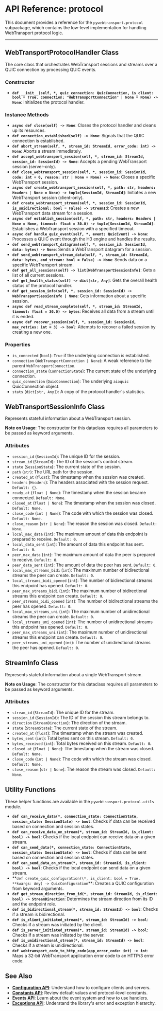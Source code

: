 # API Reference: protocol

This document provides a reference for the `pywebtransport.protocol` subpackage, which contains the low-level implementation for handling WebTransport protocol logic.

---

## WebTransportProtocolHandler Class

The core class that orchestrates WebTransport sessions and streams over a QUIC connection by processing QUIC events.

### Constructor

- **`def __init__(self, *, quic_connection: QuicConnection, is_client: bool = True, connection: "WebTransportConnection" | None = None) -> None`**: Initializes the protocol handler.

### Instance Methods

- **`async def close(self) -> None`**: Closes the protocol handler and cleans up its resources.
- **`def connection_established(self) -> None`**: Signals that the QUIC connection is established.
- **`def abort_stream(self, *, stream_id: StreamId, error_code: int) -> None`**: Aborts a stream immediately.
- **`def accept_webtransport_session(self, *, stream_id: StreamId, session_id: SessionId) -> None`**: Accepts a pending WebTransport session (server-only).
- **`def close_webtransport_session(self, *, session_id: SessionId, code: int = 0, reason: str | None = None) -> None`**: Closes a specific WebTransport session.
- **`async def create_webtransport_session(self, *, path: str, headers: Headers | None = None) -> tuple[SessionId, StreamId]`**: Initiates a new WebTransport session (client-only).
- **`def create_webtransport_stream(self, *, session_id: SessionId, is_unidirectional: bool = False) -> StreamId`**: Creates a new WebTransport data stream for a session.
- **`async def establish_session(self, *, path: str, headers: Headers | None = None, timeout: float = 30.0) -> tuple[SessionId, StreamId]`**: Establishes a WebTransport session with a specified timeout.
- **`async def handle_quic_event(self, *, event: QuicEvent) -> None`**: Processes a QUIC event through the H3 engine and handles the results.
- **`def send_webtransport_datagram(self, *, session_id: SessionId, data: bytes) -> None`**: Sends a WebTransport datagram for a session.
- **`def send_webtransport_stream_data(self, *, stream_id: StreamId, data: bytes, end_stream: bool = False) -> None`**: Sends data on a specific WebTransport stream.
- **`def get_all_sessions(self) -> list[WebTransportSessionInfo]`**: Gets a list of all current sessions.
- **`def get_health_status(self) -> dict[str, Any]`**: Gets the overall health status of the protocol handler.
- **`def get_session_info(self, *, session_id: SessionId) -> WebTransportSessionInfo | None`**: Gets information about a specific session.
- **`async def read_stream_complete(self, *, stream_id: StreamId, timeout: float = 30.0) -> bytes`**: Receives all data from a stream until it is ended.
- **`async def recover_session(self, *, session_id: SessionId, max_retries: int = 3) -> bool`**: Attempts to recover a failed session by creating a new one.

### Properties

- `is_connected` (`bool`): `True` if the underlying connection is established.
- `connection` (`WebTransportConnection | None`): A weak reference to the parent `WebTransportConnection`.
- `connection_state` (`ConnectionState`): The current state of the underlying connection.
- `quic_connection` (`QuicConnection`): The underlying `aioquic` QuicConnection object.
- `stats` (`dict[str, Any]`): A copy of the protocol handler's statistics.

## WebTransportSessionInfo Class

Represents stateful information about a WebTransport session.

**Note on Usage**: The constructor for this dataclass requires all parameters to be passed as keyword arguments.

### Attributes

- `session_id` (`SessionId`): The unique ID for the session.
- `stream_id` (`StreamId`): The ID of the session's control stream.
- `state` (`SessionState`): The current state of the session.
- `path` (`str`): The URL path for the session.
- `created_at` (`float`): The timestamp when the session was created.
- `headers` (`Headers`): The headers associated with the session request. `Default: {}`.
- `ready_at` (`float | None`): The timestamp when the session became connected. `Default: None`.
- `closed_at` (`float | None`): The timestamp when the session was closed. `Default: None`.
- `close_code` (`int | None`): The code with which the session was closed. `Default: None`.
- `close_reason` (`str | None`): The reason the session was closed. `Default: None`.
- `local_max_data` (`int`): The maximum amount of data this endpoint is prepared to receive. `Default: 0`.
- `local_data_sent` (`int`): The amount of data this endpoint has sent. `Default: 0`.
- `peer_max_data` (`int`): The maximum amount of data the peer is prepared to receive. `Default: 0`.
- `peer_data_sent` (`int`): The amount of data the peer has sent. `Default: 0`.
- `local_max_streams_bidi` (`int`): The maximum number of bidirectional streams the peer can create. `Default: 0`.
- `local_streams_bidi_opened` (`int`): The number of bidirectional streams this endpoint has opened. `Default: 0`.
- `peer_max_streams_bidi` (`int`): The maximum number of bidirectional streams this endpoint can create. `Default: 0`.
- `peer_streams_bidi_opened` (`int`): The number of bidirectional streams the peer has opened. `Default: 0`.
- `local_max_streams_uni` (`int`): The maximum number of unidirectional streams the peer can create. `Default: 0`.
- `local_streams_uni_opened` (`int`): The number of unidirectional streams this endpoint has opened. `Default: 0`.
- `peer_max_streams_uni` (`int`): The maximum number of unidirectional streams this endpoint can create. `Default: 0`.
- `peer_streams_uni_opened` (`int`): The number of unidirectional streams the peer has opened. `Default: 0`.

## StreamInfo Class

Represents stateful information about a single WebTransport stream.

**Note on Usage**: The constructor for this dataclass requires all parameters to be passed as keyword arguments.

### Attributes

- `stream_id` (`StreamId`): The unique ID for the stream.
- `session_id` (`SessionId`): The ID of the session this stream belongs to.
- `direction` (`StreamDirection`): The direction of the stream.
- `state` (`StreamState`): The current state of the stream.
- `created_at` (`float`): The timestamp when the stream was created.
- `bytes_sent` (`int`): Total bytes sent on this stream. `Default: 0`.
- `bytes_received` (`int`): Total bytes received on this stream. `Default: 0`.
- `closed_at` (`float | None`): The timestamp when the stream was closed. `Default: None`.
- `close_code` (`int | None`): The code with which the stream was closed. `Default: None`.
- `close_reason` (`str | None`): The reason the stream was closed. `Default: None`.

## Utility Functions

These helper functions are available in the `pywebtransport.protocol.utils` module.

- **`def can_receive_data(*, connection_state: ConnectionState, session_state: SessionState) -> bool`**: Checks if data can be received based on connection and session states.
- **`def can_receive_data_on_stream(*, stream_id: StreamId, is_client: bool) -> bool`**: Checks if the local endpoint can receive data on a given stream.
- **`def can_send_data(*, connection_state: ConnectionState, session_state: SessionState) -> bool`**: Checks if data can be sent based on connection and session states.
- **`def can_send_data_on_stream(*, stream_id: StreamId, is_client: bool) -> bool`**: Checks if the local endpoint can send data on a given stream.
- **`def create_quic_configuration(\*, is_client: bool = True, **kwargs: Any) -> QuicConfiguration`\*\*: Creates a QUIC configuration from keyword arguments.
- **`def get_stream_direction_from_id(*, stream_id: StreamId, is_client: bool) -> StreamDirection`**: Determines the stream direction from its ID and the endpoint role.
- **`def is_bidirectional_stream(*, stream_id: StreamId) -> bool`**: Checks if a stream is bidirectional.
- **`def is_client_initiated_stream(*, stream_id: StreamId) -> bool`**: Checks if a stream was initiated by the client.
- **`def is_server_initiated_stream(*, stream_id: StreamId) -> bool`**: Checks if a stream was initiated by the server.
- **`def is_unidirectional_stream(*, stream_id: StreamId) -> bool`**: Checks if a stream is unidirectional.
- **`def webtransport_code_to_http_code(app_error_code: int) -> int`**: Maps a 32-bit WebTransport application error code to an HTTP/3 error code.

## See Also

- **[Configuration API](config.md)**: Understand how to configure clients and servers.
- **[Constants API](constants.md)**: Review default values and protocol-level constants.
- **[Events API](events.md)**: Learn about the event system and how to use handlers.
- **[Exceptions API](exceptions.md)**: Understand the library's error and exception hierarchy.
